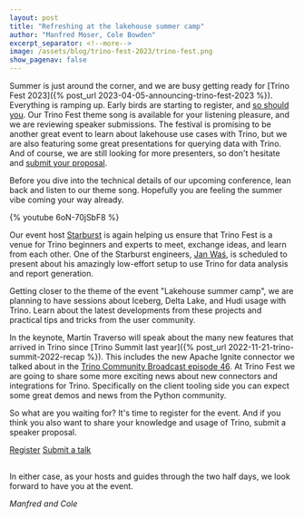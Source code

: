 ```yaml
---
layout: post
title: "Refreshing at the lakehouse summer camp"
author: "Manfred Moser, Cole Bowden"
excerpt_separator: <!--more-->
image: /assets/blog/trino-fest-2023/trino-fest.png
show_pagenav: false
---
```


Summer is just around the corner, and we are busy getting ready for [Trino Fest
2023]({% post_url 2023-04-05-announcing-trino-fest-2023 %}). Everything is
ramping up. Early birds are starting to register, and [so should
you](https://www.starburst.io/info/trinofest). Our Trino Fest theme song is
available for your listening pleasure, and we are reviewing speaker submissions.
The festival is promising to be another great event to learn about lakehouse use
cases with Trino, but we are also featuring some great presentations for
querying data with Trino. And of course, we are still looking for more
presenters, so don't hesitate and [submit your
proposal](https://sessionize.com/trino-fest-2023).

<!--more-->

Before you dive into the technical details of our upcoming conference, lean back
and listen to our theme song. Hopefully you are feeling the summer vibe coming
your way already.

{% youtube 6oN-70jSbF8 %}

Our event host [Starburst](https://www.starburst.io/) is again helping us ensure
that Trino Fest is a venue for Trino beginners and experts to meet, exchange
ideas, and learn from each other. One of the Starburst engineers, [Jan
Waś](https://github.com/nineinchnick), is scheduled to present about his
amazingly low-effort setup to use Trino for data analysis and report generation.

Getting closer to the theme of the event "Lakehouse summer camp", we are
planning to have sessions about Iceberg, Delta Lake, and Hudi usage with Trino.
Learn about the latest  developments from these projects and practical tips and
tricks from the user community.

In the keynote, Martin Traverso will speak about the many new features that
arrived in Trino since [Trino Summit last year]({% post_url
2022-11-21-trino-summit-2022-recap %}). This includes the new Apache Ignite
connector we talked about in the [Trino Community Broadcast episode
46]({{site.url}}/episodes/46.html). At Trino Fest we are going to share some
more exciting news about new connectors and integrations for Trino. Specifically
on the client tooling side you can expect some great demos and news from the
Python community.

So what are you waiting for? It's time to register for the event. And if you
think you also want to share your knowledge and usage of Trino, submit a speaker
proposal.

<div style="padding-bottom: 1rem">
  <a class="btn btn-orange" style="display: inline-grid;" href="https://www.starburst.io/info/trinofest/" target="_blank">Register</a>
  <a class="btn btn-pink" style="display: inline-grid;" href="https://sessionize.com/trino-fest-2023" target="_blank">Submit a talk</a>
</div>

In either case, as your hosts and guides through the two half days, we look
forward to have you at the event.

*Manfred and Cole*


